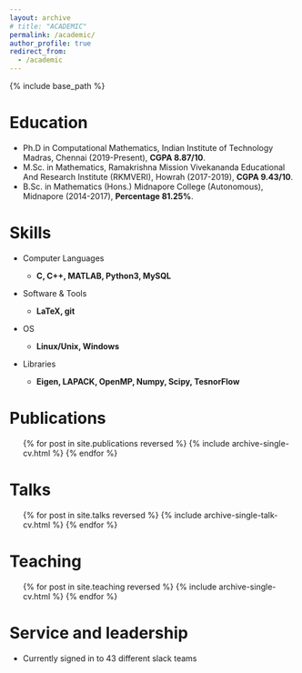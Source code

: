 ```yaml
---
layout: archive
# title: "ACADEMIC"
permalink: /academic/
author_profile: true
redirect_from:
  - /academic
---
```


{% include base_path %}

Education
======
* Ph.D in Computational Mathematics, Indian Institute of Technology Madras, Chennai (2019-Present), **CGPA 8.87/10**.
* M.Sc. in Mathematics, Ramakrishna Mission Vivekananda Educational And Research Institute (RKMVERI), Howrah (2017-2019), **CGPA 9.43/10**.
* B.Sc. in Mathematics (Hons.) Midnapore College (Autonomous), Midnapore (2014-2017), **Percentage 81.25%**. 

<!-- Work experience
======
* Spring 2024: Academic Pages Collaborator
  * Github University
  * Duties includes: Updates and improvements to template
  * Supervisor: The Users

* Fall 2015: Research Assistant
  * Github University
  * Duties included: Merging pull requests
  * Supervisor: Professor Hub

* Summer 2015: Research Assistant
  * Github University
  * Duties included: Tagging issues
  * Supervisor: Professor Git -->
  
Skills
======
* Computer Languages
  * **C, C++, MATLAB, Python3, MySQL**

* Software & Tools
  * **LaTeX, git**

* OS
  * **Linux/Unix, Windows**

* Libraries
  * **Eigen, LAPACK, OpenMP, Numpy, Scipy, TesnorFlow**

Publications
======
  <ul>{% for post in site.publications reversed %}
    {% include archive-single-cv.html %}
  {% endfor %}</ul>
  
Talks
======
  <ul>{% for post in site.talks reversed %}
    {% include archive-single-talk-cv.html  %}
  {% endfor %}</ul>
  
Teaching
======
  <ul>{% for post in site.teaching reversed %}
    {% include archive-single-cv.html %}
  {% endfor %}</ul>
  
Service and leadership
======
* Currently signed in to 43 different slack teams
